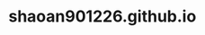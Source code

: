 # shaoan901226.github.io
<!DOCTYPE html>
<html>
<head>
    <meta charset="utf-8" />
    <title></title>
    <style>
        table {
            border: 1px solid black;
            border-collapse: collapse;
            background-color: #4846c7;
        }

        th {
            background-color: #109ef0;
        }
        td,th {
            border: 1px solid black;
            font-family: 微軟正黑體;
            padding: 5px;
            text-align:center;
        }

            td:hover {
                background-color: #109ef0;
            }
    </style>
</head>
<body>
    <script>
        document.write("<table>");
        document.write("<tr>");
            for (a = 2; a < 10; a++) {
                document.write("<th>");
                document.write(a + "的乘法表" + "<br>");
                document.write("</th>");
            }
        document.write("</tr>");
        for (x = 2; x < 10; x++) {
            document.write("<td>");
            for (y = 1; y < 10; y++) {
                document.write(x + "*" + y + "=" + x * y + "<br>");
            }
            document.write("</td>");
        }
        document.write("</table>");
    </script>
</body>
</html>
